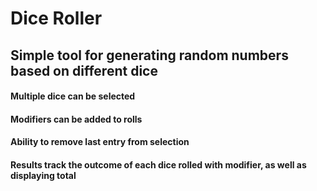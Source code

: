 # Dice Roller

## Simple tool for generating random numbers based on different dice

#### Multiple dice can be selected
#### Modifiers can be added to rolls
#### Ability to remove last entry from selection
#### Results track the outcome of each dice rolled with modifier, as well as displaying total
